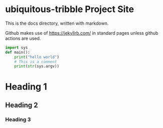 # ubiquitous-tribble Project Site
This is the docs directory, written with markdown. 

Github makes use of https://jekyllrb.com/ in standard pages unless github actions are used. 

```python
import sys
def main():
    print("hello world")
    # This is a comment
    print(str(sys.argv))
```

# Heading 1
## Heading 2
### Heading 3